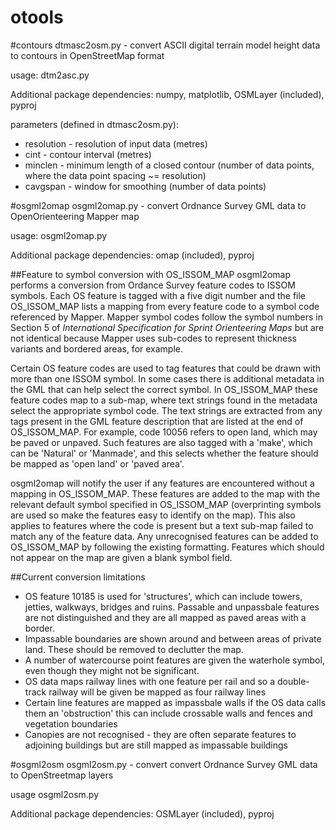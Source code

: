 otools
======

#contours
dtmasc2osm.py - convert ASCII digital terrain model height data to contours in OpenStreetMap format

usage: dtm2asc.py <path containg DTM tiles>

Additional package dependencies: numpy, matplotlib, OSMLayer (included), pyproj

parameters (defined in dtmasc2osm.py):
  * resolution - resolution of input data (metres)
  * cint - contour interval (metres)
  * minclen - minimum length of a closed contour (number of data points, where the data point spacing ~= resolution)
  * cavgspan - window for smoothing (number of data points)
  
#osgml2omap
osgml2omap.py - convert Ordnance Survey GML data to OpenOrienteering Mapper map

usage: osgml2omap.py <gml filename>

Additional package dependencies: omap (included), pyproj

##Feature to symbol conversion with OS\_ISSOM\_MAP
osgml2omap performs a conversion from Ordance Survey feature codes to ISSOM symbols. Each OS feature is tagged with a five digit number and the file OS\_ISSOM\_MAP lists a mapping from every feature code to a symbol code referenced by Mapper. Mapper symbol codes follow the symbol numbers in Section 5 of *International Specification for Sprint Orienteering Maps* but are not identical because Mapper uses sub-codes to represent thickness variants and bordered areas, for example.

Certain OS feature codes are used to tag features that could be drawn with more than one ISSOM symbol. In some cases there is additional metadata in the GML that can help select the correct symbol. In OS\_ISSOM\_MAP these feature codes map to a sub-map, where text strings found in the metadata select the appropriate symbol code. The text strings are extracted from any tags present in the GML feature description that are listed at the end of OS\_ISSOM\_MAP. For example, code 10056 refers to open land, which may be paved or unpaved. Such features are also tagged with a 'make', which can be 'Natural' or 'Manmade', and this selects whether the feature should be mapped as 'open land' or 'paved area'.

osgml2omap will notify the user if any features are encountered without a mapping in OS\_ISSOM\_MAP. These features are added to the map with the relevant default symbol specified in OS\_ISSOM\_MAP (overprinting symbols are used so make the features easy to identify on the map). This also applies to features where the code is present but a text sub-map failed to match any of the feature data. Any unrecognised features can be added to OS\_ISSOM\_MAP by following the existing formatting. Features which should not appear on the map are given a blank symbol field.

##Current conversion limitations
* OS feature 10185 is used for 'structures', which can include towers, jetties, walkways, bridges and ruins. Passable and unpassbale features are not distinguished and they are all mapped as paved areas with a border.
* Impassable boundaries are shown around and between areas of private land. These should be removed to declutter the map.
* A number of watercourse point features are given the waterhole symbol, even though they might not be significant.
* OS data maps railway lines with one feature per rail and so a double-track railway will be given be mapped as four railway lines
* Certain line features are mapped as impassbale walls if the OS data calls them an 'obstruction' this can include crossable walls and fences and vegetation boundaries
* Canopies are not recognised - they are often separate features to adjoining buildings but are still mapped as impassable buildings

#osgml2osm
osgml2osm.py - convert convert Ordnance Survey GML data to OpenStreetmap layers

usage osgml2osm.py <gml filename>

Additional package dependencies: OSMLayer (included), pyproj
